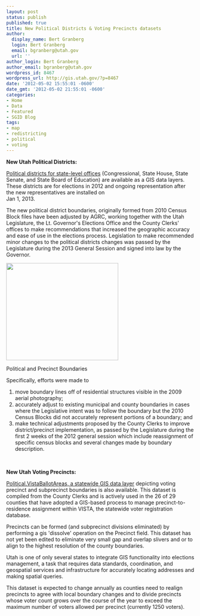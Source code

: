 ```yaml
---
layout: post
status: publish
published: true
title: New Political Districts & Voting Precincts datasets
author:
  display_name: Bert Granberg
  login: Bert Granberg
  email: bgranberg@utah.gov
  url: ''
author_login: Bert Granberg
author_email: bgranberg@utah.gov
wordpress_id: 8467
wordpress_url: http://gis.utah.gov/?p=8467
date: '2012-05-02 15:55:01 -0600'
date_gmt: '2012-05-02 21:55:01 -0600'
categories:
- Home
- Data
- Featured
- SGID Blog
tags:
- map
- redistricting
- political
- voting
---
```

<p><strong>New Utah Political Districts:</strong></p>
<p><a href="{{ "/data/political/2012-2021-house-senate-congressional-districts/" | prepend: site.baseurl }}">Political districts for state-level offices</a> (Congressional, State House, State Senate, and State Board of Education) are available as a GIS data layers. These districts are for elections in 2012 and ongoing representation after the new representatives are installed on<br />
Jan 1, 2013.</p>
<p>The new political district boundaries, originally formed from 2010 Census Block files have been adjusted by AGRC, working together with the Utah Legislature, the Lt. Governor's Elections Office and the County Clerks' offices to make recommendations that increased the geographic accuracy and ease of use in the elections process. Legislation to make recommended minor changes to the political districts changes was passed by the Legislature during the 2013 General Session and signed into law by the Governor.</p>
<div class="caption"><a href="{{ "/downloads/political12.png" | prepend: site.baseurl }}"><img class=" wp-image-8502 " title="Political and Precinct Boundaries sample" src="{{ "/images/political12-300x261.png" | prepend: site.baseurl }}" alt="" width="300" height="261" /></a><p class="caption-text">Political and Precinct Boundaries</p></div>
<p>Specifically, efforts were made to</p>
<ol>
<li>move boundary lines off of residential structures visible in the 2009 aerial photography;</li>
<li>accurately adjust to existing municipal and county boundaries in cases where the Legislative intent was to follow the boundary but the 2010 Census Blocks did not accurately represent portions of a boundary; and</li>
<li>make technical adjustments proposed by the County Clerks to improve district/precinct implementation, as passed by the Legislature during the first 2 weeks of the 2012 general session which include reassignment of specific census blocks and several changes made by boundary description.</li>
</ol>
<p>&nbsp;</p>
<p><strong>New Utah Voting Precincts:</strong></p>
<p><a href="{{ "/data/political/voter-precincts/" | prepend: site.baseurl }}">Political.VistaBallotAreas, a statewide GIS data layer</a> depicting voting precinct and subprecinct boundaries is also available. This dataset is compiled from the County Clerks and is actively used in the 26 of 29 counties that have adopted a GIS-based process to manage precinct-to-residence assignment within VISTA, the statewide voter registration database.</p>
<p>Precincts can be formed (and subprecinct divisions eliminated) by performing a gis 'dissolve' operation on the Precinct field. This dataset has not yet been edited to eliminate very small gap and overlap slivers and or to align to the highest resolution of the county boundaries.</p>
<p>Utah is one of only several states to integrate GIS functionality into elections management, a task that requires data standards, coordination, and geospatial services and infrastructure for accurately locating addresses and making spatial queries.</p>
<p>This dataset is expected to change annually as counties need to realign precincts to agree with local boundary changes and to divide precincts whose voter count grows over the course of the year to exceed the maximum number of voters allowed per precinct (currently 1250 voters).</p>
 